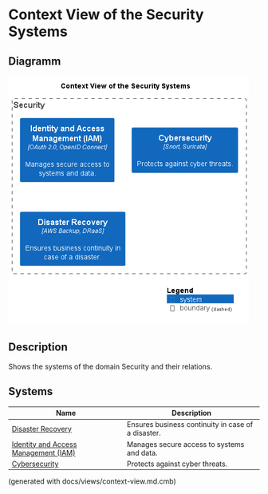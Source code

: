 # Context View of the Security Systems

## Diagramm
![Context View of the Security Systems](../../mybank/security/context-view.png)

## Description
Shows the systems of the domain Security and their relations.
## Systems
| Name | Description |
|---|---|
| [Disaster Recovery](../../mybank/security/disaster-recovery-system.md) | Ensures business continuity in case of a disaster. |
| [Identity and Access Management (IAM)](../../mybank/security/identity-access-management-system.md) | Manages secure access to systems and data. |
| [Cybersecurity](../../mybank/security/cybersecurity-system.md) | Protects against cyber threats. |


(generated with docs/views/context-view.md.cmb)
